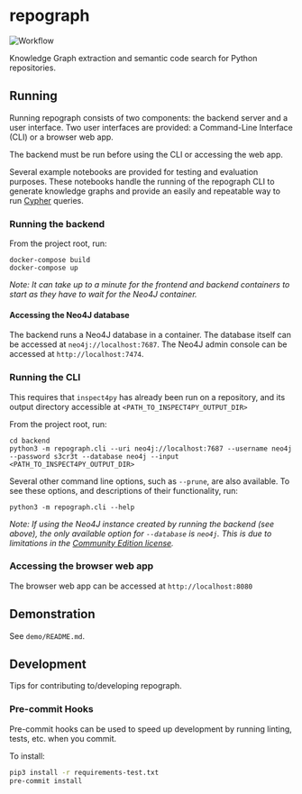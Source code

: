 # repograph

![Workflow](https://github.com/WilliamsCJ/repograph/actions/workflows/python.yaml/badge.svg)


Knowledge Graph extraction and semantic code search for Python repositories.

## Running

Running repograph consists of two components: the backend server and a user interface. 
Two user interfaces are provided: a Command-Line Interface (CLI) or a browser web app.

The backend must be run before using the CLI or accessing the web app.

Several example notebooks are provided for testing and evaluation purposes. These notebooks handle
the running of the repograph CLI to generate knowledge graphs and provide an easily and repeatable
way to run [Cypher](https://neo4j.com/developer/cypher/) queries.

### Running the backend

From the project root, run:

```shell
docker-compose build
docker-compose up
```

*Note: It can take up to a minute for the frontend and backend containers to start as they have to 
wait for the Neo4J container.*

#### Accessing the Neo4J database

The backend runs a Neo4J database in a container. The database itself can be accessed at 
`neo4j://localhost:7687`. The Neo4J admin console can be accessed at `http://localhost:7474`.

### Running the CLI

This requires that `inspect4py` has already been run on a repository, and its output 
directory accessible at `<PATH_TO_INSPECT4PY_OUTPUT_DIR>`

From the project root, run:

```shell
cd backend
python3 -m repograph.cli --uri neo4j://localhost:7687 --username neo4j --password s3cr3t --database neo4j --input <PATH_TO_INSPECT4PY_OUTPUT_DIR>
```

Several other command line options, such as `--prune`, are also available. To see these options,
and descriptions of their functionality, run:

```shell
python3 -m repograph.cli --help
```

*Note: If using the Neo4J instance created by running the backend (see above), the only 
available option for `--database` is `neo4j`. This is due to limitations in the
[Community Edition license](https://neo4j.com/licensing/).*

### Accessing the browser web app

The browser web app can be accessed at `http://localhost:8080`

## Demonstration

See `demo/README.md`.

## Development

Tips for contributing to/developing repograph.

### Pre-commit Hooks

Pre-commit hooks can be used to speed up development by running linting, tests, etc. when you commit. 

To install:
```bash
pip3 install -r requirements-test.txt
pre-commit install
```
